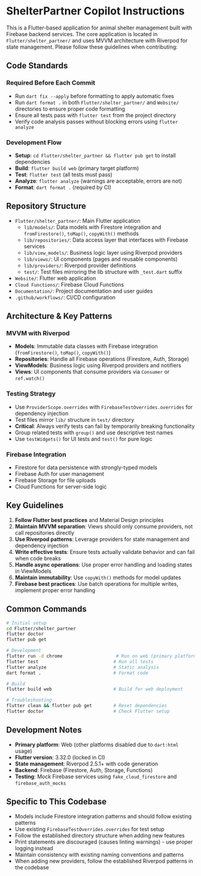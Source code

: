 # ShelterPartner Copilot Instructions

This is a Flutter-based application for animal shelter management built with Firebase backend services. The core application is located in `Flutter/shelter_partner/` and uses MVVM architecture with Riverpod for state management. Please follow these guidelines when contributing:

## Code Standards

### Required Before Each Commit
- Run `dart fix --apply` before formatting to apply automatic fixes
- Run `dart format .` in both `Flutter/shelter_partner/` and `Website/` directories to ensure proper code formatting
- Ensure all tests pass with `flutter test` from the project directory
- Verify code analysis passes without blocking errors using `flutter analyze`

### Development Flow
- **Setup**: `cd Flutter/shelter_partner && flutter pub get` to install dependencies
- **Build**: `flutter build web` (primary target platform)
- **Test**: `flutter test` (all tests must pass)
- **Analyze**: `flutter analyze` (warnings are acceptable, errors are not)
- **Format**: `dart format .` (required by CI)

## Repository Structure
- `Flutter/shelter_partner/`: Main Flutter application
  - `lib/models/`: Data models with Firestore integration and `fromFirestore()`, `toMap()`, `copyWith()` methods
  - `lib/repositories/`: Data access layer that interfaces with Firebase services
  - `lib/view_models/`: Business logic layer using Riverpod providers
  - `lib/views/`: UI components (pages and reusable components)
  - `lib/providers/`: Riverpod provider definitions
  - `test/`: Test files mirroring the lib structure with `_test.dart` suffix
- `Website/`: Flutter web application
- `Cloud Functions/`: Firebase Cloud Functions
- `Documentation/`: Project documentation and user guides
- `.github/workflows/`: CI/CD configuration

## Architecture & Key Patterns

### MVVM with Riverpod
- **Models**: Immutable data classes with Firebase integration (`fromFirestore()`, `toMap()`, `copyWith()`)
- **Repositories**: Handle all Firebase operations (Firestore, Auth, Storage)
- **ViewModels**: Business logic using Riverpod providers and notifiers
- **Views**: UI components that consume providers via `Consumer` or `ref.watch()`

### Testing Strategy
- Use `ProviderScope.overrides` with `FirebaseTestOverrides.overrides` for dependency injection
- Test files mirror `lib/` structure in `test/` directory
- **Critical**: Always verify tests can fail by temporarily breaking functionality
- Group related tests with `group()` and use descriptive test names
- Use `testWidgets()` for UI tests and `test()` for pure logic

### Firebase Integration
- Firestore for data persistence with strongly-typed models
- Firebase Auth for user management
- Firebase Storage for file uploads
- Cloud Functions for server-side logic

## Key Guidelines

1. **Follow Flutter best practices** and Material Design principles
2. **Maintain MVVM separation**: Views should only consume providers, not call repositories directly
3. **Use Riverpod patterns**: Leverage providers for state management and dependency injection
4. **Write effective tests**: Ensure tests actually validate behavior and can fail when code breaks
5. **Handle async operations**: Use proper error handling and loading states in ViewModels
6. **Maintain immutability**: Use `copyWith()` methods for model updates
7. **Firebase best practices**: Use batch operations for multiple writes, implement proper error handling

## Common Commands

```bash
# Initial setup
cd Flutter/shelter_partner
flutter doctor
flutter pub get

# Development
flutter run -d chrome                    # Run on web (primary platform)
flutter test                            # Run all tests
flutter analyze                         # Static analysis
dart format .                           # Format code

# Build
flutter build web                       # Build for web deployment

# Troubleshooting
flutter clean && flutter pub get        # Reset dependencies
flutter doctor                          # Check Flutter setup
```

## Development Notes

- **Primary platform**: Web (other platforms disabled due to `dart:html` usage)
- **Flutter version**: 3.32.0 (locked in CI)
- **State management**: Riverpod 2.5.1+ with code generation
- **Backend**: Firebase (Firestore, Auth, Storage, Functions)
- **Testing**: Mock Firebase services using `fake_cloud_firestore` and `firebase_auth_mocks`

## Specific to This Codebase

- Models include Firestore integration patterns and should follow existing patterns
- Use existing `FirebaseTestOverrides.overrides` for test setup
- Follow the established directory structure when adding new features
- Print statements are discouraged (causes linting warnings) - use proper logging instead
- Maintain consistency with existing naming conventions and patterns
- When adding new providers, follow the established Riverpod patterns in the codebase